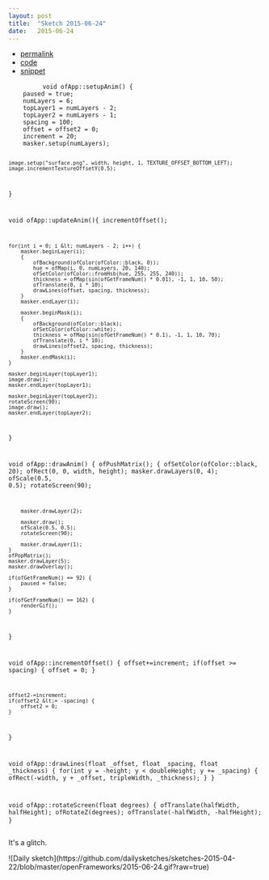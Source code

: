 ```yaml
---
layout: post
title:  "Sketch 2015-06-24"
date:   2015-06-24
---
```

<div class="code">
    <ul>
		<li><a href="{% post_url 2015-06-24-sketch %}">permalink</a></li>
		<li><a href="https://github.com/dailysketches/dailySketches/tree/master/sketches/2015-06-24">code</a></li>
		<li><a href="#" class="snippet-button">snippet</a></li>
	</ul>
    <pre class="snippet">
        <code class="cpp">void ofApp::setupAnim() {
    paused = true;
    numLayers = 6;
    topLayer1 = numLayers - 2;
    topLayer2 = numLayers - 1;
    spacing = 100;
    offset = offset2 = 0;
    increment = 20;
    masker.setup(numLayers);
    
    image.setup("surface.png", width, height, 1, TEXTURE_OFFSET_BOTTOM_LEFT);
    image.incrementTextureOffsetY(0.5);
}

void ofApp::updateAnim(){
    incrementOffset();
    
    for(int i = 0; i &lt; numLayers - 2; i++) {
        masker.beginLayer(i);
        {
            ofBackground(ofColor(ofColor::black, 0));
            hue = ofMap(i, 0, numLayers, 20, 140);
            ofSetColor(ofColor::fromHsb(hue, 255, 255, 240));
            thickness = ofMap(sin(ofGetFrameNum() * 0.01), -1, 1, 10, 50);
            ofTranslate(0, i * 10);
            drawLines(offset, spacing, thickness);
        }
        masker.endLayer(i);
        
        masker.beginMask(i);
        {
            ofBackground(ofColor::black);
            ofSetColor(ofColor::white);
            thickness = ofMap(sin(ofGetFrameNum() * 0.1), -1, 1, 10, 70);
            ofTranslate(0, i * 10);
            drawLines(offset2, spacing, thickness);
        }
        masker.endMask(i);
    }
    
    masker.beginLayer(topLayer1);
    image.draw();
    masker.endLayer(topLayer1);
    
    masker.beginLayer(topLayer2);
    rotateScreen(90);
    image.draw();
    masker.endLayer(topLayer2);
}

void ofApp::drawAnim() {
    ofPushMatrix();
    {
        ofSetColor(ofColor::black, 20);
        ofRect(0, 0, width, height);
        masker.drawLayers(0, 4);
        ofScale(0.5, 0.5);
        rotateScreen(90);
        
        masker.drawLayer(2);
        
        masker.draw();
        ofScale(0.5, 0.5);
        rotateScreen(90);
        
        masker.drawLayer(1);
    }
    ofPopMatrix();
    masker.drawLayer(5);
    masker.drawOverlay();
    
    if(ofGetFrameNum() == 92) {
        paused = false;
    }
    
    if(ofGetFrameNum() == 162) {
        renderGif();
    }
}

void ofApp::incrementOffset() {
    offset+=increment;
    if(offset &gt;= spacing) {
        offset = 0;
    }
    
    offset2-=increment;
    if(offset2 &lt;= -spacing) {
        offset2 = 0;
    }
}

void ofApp::drawLines(float _offset, float _spacing, float _thickness) {
    for(int y = -height; y &lt; doubleHeight; y += _spacing) {
        ofRect(-width, y + _offset, tripleWidth, _thickness);
    }
}

void ofApp::rotateScreen(float degrees) {
    ofTranslate(halfWidth, halfHeight);
    ofRotateZ(degrees);
    ofTranslate(-halfWidth, -halfHeight);
}</code>
    </pre>
</div>
<p class="description">It's a glitch.</p>
![Daily sketch](https://github.com/dailysketches/sketches-2015-04-22/blob/master/openFrameworks/2015-06-24.gif?raw=true)
